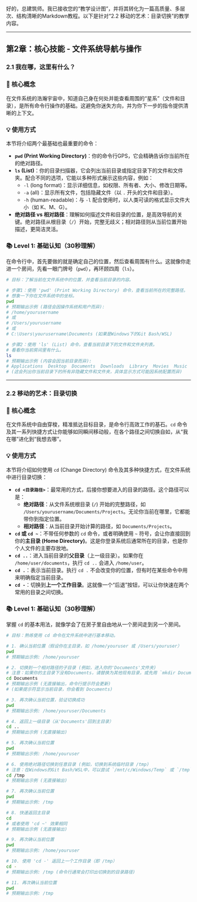 好的，总建筑师。我已接收您的“教学设计图”，并将其转化为一篇高质量、多层次、结构清晰的Markdown教程。以下是针对“2.2 移动的艺术：目录切换”的教学内容。

---

## 第2章：核心技能 - 文件系统导航与操作
### 2.1 我在哪，这里有什么？

### 🎯 核心概念
在文件系统的浩瀚宇宙中，知道自己身在何处并能查看周围的“星系”（文件和目录），是所有命令行操作的基础。这避免你迷失方向，并为你下一步的指令提供清晰的上下文。

### 💡 使用方式
本节将介绍两个最基础也最重要的命令：
*   **`pwd` (Print Working Directory)**：你的命令行GPS，它会精确告诉你当前所在的绝对路径。
*   **`ls` (List)**：你的目录扫描器，它会列出当前目录或指定目录下的文件和文件夹。配合不同的选项，它能以多种形式展示这些内容，例如：
    *   `-l` (long format)：显示详细信息，如权限、所有者、大小、修改日期等。
    *   `-a` (all)：显示所有文件，包括隐藏文件（以 `.` 开头的文件和目录）。
    *   `-h` (human-readable)：与 `-l` 配合使用时，以人类可读的格式显示文件大小（如 K、M、G）。
*   **绝对路径 vs 相对路径**：理解如何描述文件和目录的位置，是高效导航的关键。绝对路径从根目录（`/`）开始，完整无歧义；相对路径则从当前位置开始描述，更简洁灵活。

### 📚 Level 1: 基础认知（30秒理解）
在命令行中，首先要做的就是确定自己的位置，然后查看周围有什么。这就像你走进一个房间，先看一眼门牌号（`pwd`），再环顾四周（`ls`）。

```bash
# 目标：了解当前在文件系统中的位置，并查看当前目录的内容。

# 步骤1：使用 'pwd' (Print Working Directory) 命令，查看当前所在的完整路径。
# 想象一下你在文件系统中的坐标。
pwd
# 预期输出示例 (路径会因操作系统和用户而异):
# /home/yourusername
# 或
# /Users/yourusername
# 或
# C:\Users\yourusername\Documents (如果是Windows下的Git Bash/WSL)

# 步骤2：使用 'ls' (List) 命令，查看当前目录下的文件和文件夹列表。
# 看看你当前房间里有什么。
ls
# 预期输出示例 (内容会因当前目录而异):
# Applications  Desktop  Documents  Downloads  Library  Movies  Music  Pictures  Public
# (这会列出你当前目录下的所有非隐藏文件和文件夹，具体显示方式可能因系统配置而异)
```

---

### 2.2 移动的艺术：目录切换

### 🎯 核心概念
在文件系统中自由穿梭，精准抵达目标目录，是命令行高效工作的基石。`cd` 命令及其一系列快捷方式让你能够如同瞬间移动般，在各个路径之间切换自如，从“我在哪”进化到“我想去哪”。

### 💡 使用方式
本节将介绍如何使用 `cd` (Change Directory) 命令及其多种快捷方式，在文件系统中进行目录切换：

*   **`cd <目录路径>`**：最常用的方式，后接你想要进入的目录的路径。这个路径可以是：
    *   **绝对路径**：从文件系统根目录 (`/`) 开始的完整路径，如 `/Users/yourusername/Documents/Projects`。无论你当前在哪里，它都能带你到指定位置。
    *   **相对路径**：从当前目录开始计算的路径，如 `Documents/Projects`。
*   **`cd` 或 `cd ~`**：不带任何参数的 `cd` 命令，或者明确使用 `~` 符号，会让你直接回到你的**主目录 (Home Directory)**。这是你登录系统后通常所在的目录，也是你个人文件的主要存放地。
*   **`cd ..`**：进入当前目录的**父目录**（上一级目录）。如果你在 `/home/user/documents`，执行 `cd ..` 会进入 `/home/user`。
*   **`cd .`**：表示当前目录。执行 `cd .` 不会改变你的位置，但有时在某些命令中用来明确指定当前目录。
*   **`cd -`**：切换到**上一个工作目录**。这就像一个“后退”按钮，可以让你快速在两个常用的目录之间切换。

### 📚 Level 1: 基础认知（30秒理解）
掌握 `cd` 的基本用法，就像学会了在房子里自由地从一个房间走到另一个房间。

```bash
# 目标：熟练使用 cd 命令在文件系统中进行基本移动。

# 1. 确认当前位置（假设你在主目录，如 /home/youruser 或 /Users/youruser）
pwd
# 预期输出示例: /home/youruser

# 2. 切换到一个相对路径的子目录 (例如，进入你的'Documents'文件夹)
# 注意：如果你的主目录下没有Documents，请替换为其他现有目录，或先用 `mkdir Documents` 创建它。
cd Documents
# 预期输出示例 (无直接输出，命令行提示符会更新)
# (如果提示符显示当前目录，你会看到 Documents)

# 3. 再次确认当前位置，验证切换成功
pwd
# 预期输出示例: /home/youruser/Documents

# 4. 返回上一级目录（从'Documents'回到主目录）
cd ..
# 预期输出示例 (无直接输出)

# 5. 再次确认当前位置
pwd
# 预期输出示例: /home/youruser

# 6. 使用绝对路径切换到任意目录 (例如，切换到系统临时目录 /tmp)
# 注意：在Windows的Git Bash/WSL中，可以尝试 `/mnt/c/Windows/Temp` 或 `/tmp`
cd /tmp
# 预期输出示例 (无直接输出)

# 7. 再次确认当前位置
pwd
# 预期输出示例: /tmp

# 8. 快速返回主目录
cd
# 或者使用 'cd ~' 效果相同
# 预期输出示例 (无直接输出)

# 9. 再次确认当前位置
pwd
# 预期输出示例: /home/youruser

# 10. 使用 'cd -' 返回上一个工作目录（即 /tmp）
cd -
# 预期输出示例: /tmp (命令行通常会打印出切换到的目录路径)

# 11. 再次确认当前位置
pwd
# 预期输出示例: /tmp
```